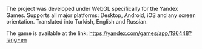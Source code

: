 The project was developed under WebGL specifically for the Yandex Games. Supports all major platforms: Desktop, Android, iOS and any screen orientation. Translated into Turkish, English and Russian.

The game is available at the link: https://yandex.com/games/app/196448?lang=en